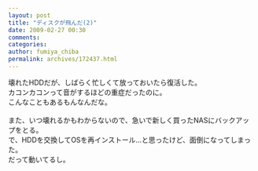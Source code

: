 ```yaml
---
layout: post
title: "ディスクが飛んだ(2)"
date: 2009-02-27 00:30
comments: 
categories: 
author: fumiya_chiba
permalink: archives/172437.html
---
```


壊れたHDDだが、しばらく忙しくて放っておいたら復活した。<br>
カコンカコンって音がするほどの重症だったのに。<br>
こんなこともあるもんなんだな。<br>
<br>
また、いつ壊れるかもわからないので、急いで新しく買ったNASにバックアップをとる。<br>
で、HDDを交換してOSを再インストール…と思ったけど、面倒になってしまった。<br>
だって動いてるし。<br>


